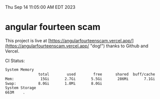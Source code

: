 Thu Sep 14 11:05:00 AM EDT 2023

# angular fourteen scam


This project is live at [https://angularfourteenscam.vercel.app/](https://angularfourteenscam.vercel.app/ "dog!") thanks to Github and Vercel.

CI Status: 

```bash
System Memory
               total        used        free      shared  buff/cache   available
Mem:            15Gi       2.7Gi       5.5Gi       286Mi       7.1Gi        11Gi
Swap:          8.0Gi       1.0Mi       8.0Gi
System Storage
663M	.
```
